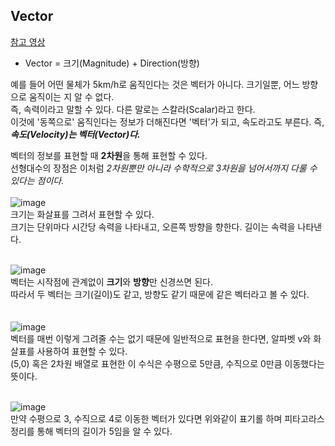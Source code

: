 ## Vector

[참고 영상](https://youtu.be/br7tS1t2SFE)

* Vector = 크기(Magnitude) + Direction(방향)<br>

예를 들어 어떤 물체가 5km/h로 움직인다는 것은 벡터가 아니다. 크기일뿐, 어느 방향으로 움직이는 지 알 수 없다. <br>즉, 속력이라고 말할 수 있다. 다른 말로는 스칼라(Scalar)라고 한다.
<br>이것에 '동쪽으로' 움직인다는 정보가 더해진다면 '벡터'가 되고, 속도라고도 부른다. 즉, **_속도(Velocity)는 벡터(Vector)다._**

벡터의 정보를 표현할 때 **2차원**을 통해 표현할 수 있다. <br>선형대수의 장점은 이처럼 _2차원뿐만 아니라 수학적으로 3차원을 넘어서까지 다룰 수 있다는 점이다._<br><br>
![image](https://user-images.githubusercontent.com/68390559/149089371-cbab2561-6ebc-4610-9a03-30a70a8f314a.png)<br>
크기는 화살표를 그려서 표현할 수 있다. <br> 크기는 단위마다 시간당 속력을 나타내고, 오른쪽 방향을 향한다. 길이는 속력을 나타낸다.
<br><br>

![image](https://user-images.githubusercontent.com/68390559/149089118-f063ab50-450e-426a-a25f-b28c91a2509a.png)<br>
벡터는 시작점에 관계없이 **크기**와 **방향**만 신경쓰면 된다.<br>
따라서 두 벡터는 크기(길이)도 같고, 방향도 같기 때문에 같은 벡터라고 볼 수 있다.<br><br>
<br>
![image](https://user-images.githubusercontent.com/68390559/149139186-6c33054a-1258-4581-be20-613a8c0049cf.png)<br>
벡터를 매번 이렇게 그려줄 수는 없기 때문에 일반적으로 표현을 한다면, 알파벳 v와 화살표를 사용하여 표현할 수 있다.<br>
(5,0) 혹은 2차원 배열로 표현한 이 수식은 수평으로 5만큼, 수직으로 0만큼 이동했다는 뜻이다.<br><br>


![image](https://user-images.githubusercontent.com/68390559/149139568-a4a2367a-e7bb-4e9f-b266-a26935d19662.png)<br>
만약 수평으로 3, 수직으로 4로 이동한 벡터가 있다면 위와같이 표기롤 하며 피타고라스 정리를 통해 벡터의 길이가 5임을 알 수 있다.






